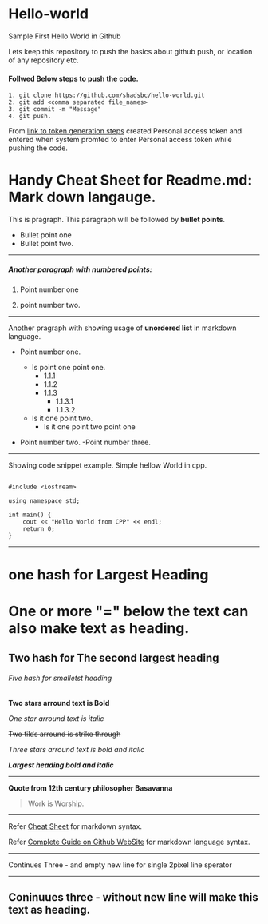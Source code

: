 Hello-world
===========

Sample First Hello World in Github

Lets keep this repository to push the basics about github push, or location of any repository etc.

#### Follwed Below steps to push the code.

```
1. git clone https://github.com/shadsbc/hello-world.git
2. git add <comma separated file_names>
3. git commit -m "Message"
4. git push.
```

From [link to token generation steps](https://github.com/settings/tokens) created Personal access token and entered when system promted to enter Personal access token while pushing the code.



# Handy Cheat Sheet for Readme.md: Mark down langauge.


This is pragraph. This paragraph will be followed by **bullet points**.

* Bullet point one
* Bullet point two.

---


##### Another paragraph with **numbered points**:

1. Point number one

2. point number two.

---

Another pragraph with showing usage of **unordered list** in markdown language.

- Point number one.
	- Is point one point one.
		- 1.1.1
		- 1.1.2
		- 1.1.3
			- 1.1.3.1
			- 1.1.3.2
	- Is it one point two.
		- Is it one point two point one
	
- Point number two.
-Point number three.

---

Showing code snippet example. Simple hellow World in cpp.

``` 

#include <iostream>

using namespace std;

int main() {
	cout << "Hello World from CPP" << endl;
	return 0;
}

```

---


# one hash for Largest Heading


One or more "=" below the text can also make text as heading.
=


## Two hash for The second largest heading

###### Five hash for smalletst heading

**Two stars arround text is Bold**

*One star arround text is italic*

~~Two tilds arround is strike through~~

*Three stars arround text is bold and italic*

***Largest heading bold and italic***

---


**Quote from 12th century philosopher Basavanna**
>Work is Worship.

---
Refer [Cheat Sheet](https://www.markdownguide.org/cheat-sheet/) for markdown syntax.

Refer [Complete Guide on Github WebSite](https://docs.github.com/en/github/writing-on-github/getting-started-with-writing-and-formatting-on-github/basic-writing-and-formatting-syntax)
for markdown language syntax.

---
Continues Three - and empty new line for single 2pixel  line sperator

---


Coninuues three - without new line will make this text as heading.
---





